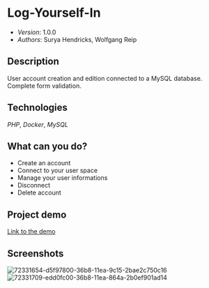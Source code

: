 # Log-Yourself-In

* *Version*: 1.0.0
* *Authors*: Surya Hendricks, Wolfgang Reip

Description
----
User account creation and edition connected to a MySQL database. Complete form validation. 

Technologies
----
*PHP*, *Docker*, *MySQL*

What can you do?
----
* Create an account
* Connect to your user space
* Manage your user informations
* Disconnect
* Delete account

Project demo 
----

[Link to the demo](https://sign-up-log-in.herokuapp.com/signup.php)

Screenshots
----

![72331654-d5f97800-36b8-11ea-9c15-2bae2c750c16](https://user-images.githubusercontent.com/54063166/72332057-9bdca600-36b9-11ea-8db5-edec5daccced.png)
![72331709-edd0fc00-36b8-11ea-864a-2b0ef901ad14](https://user-images.githubusercontent.com/54063166/72332065-a008c380-36b9-11ea-8639-15b1c2d67953.png)
